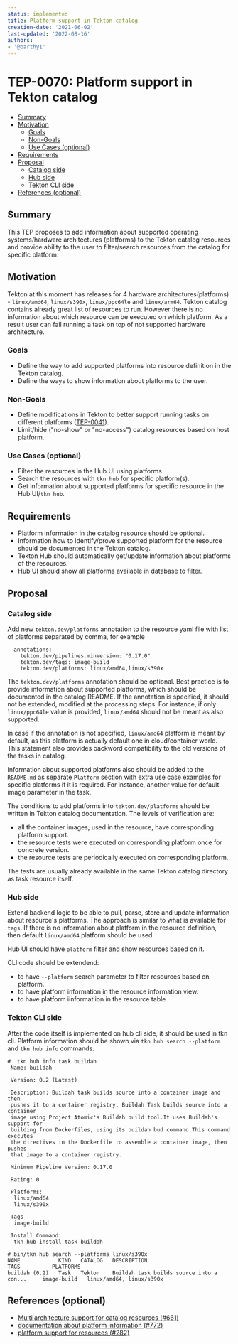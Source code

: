 ```yaml
---
status: implemented
title: Platform support in Tekton catalog
creation-date: '2021-06-02'
last-updated: '2022-08-16'
authors:
- '@barthy1'
---
```


# TEP-0070: Platform support in Tekton catalog

- [Summary](#summary)
- [Motivation](#motivation)
  - [Goals](#goals)
  - [Non-Goals](#non-goals)
  - [Use Cases (optional)](#use-cases-optional)
- [Requirements](#requirements)
- [Proposal](#proposal)
  - [Catalog side](#catalog-side)
  - [Hub side](#hub-side)
  - [Tekton CLI side](#tekton-cli-side)
- [References (optional)](#references-optional)

## Summary

This TEP proposes to add information about supported operating systems/hardware architectures (platforms) to the Tekton catalog resources and provide ability to the user to filter/search resources from the catalog for specific platform.

## Motivation

Tekton at this moment has releases for 4 hardware architectures(platforms) - `linux/amd64`, `linux/s390x`, `linux/ppc64le` and `linux/arm64`. Tekton catalog contains already great list of resources to run. However there is no information about which resource can be executed on which platform. As a result user can fail running a task on top of not supported hardware architecture.

### Goals

- Define the way to add supported platforms into resource definition in the Tekton catalog.
- Define the ways to show information about platforms to the user.

### Non-Goals

- Define modifications in Tekton to better support running tasks on different platforms ([TEP-0041](https://github.com/tektoncd/community/pull/310)).
- Limit/hide ("no-show" or "no-access") catalog resources based on host platform.

### Use Cases (optional)

- Filter the resources in the Hub UI using platforms.
- Search the resources with `tkn hub` for specific platform(s).
- Get information about supported platforms for specific resource in the Hub UI/`tkn hub`.

## Requirements

- Platform information in the catalog resource should be optional.
- Information how to identify/prove supported platform for the resource should be documented in the Tekton catalog.
- Tekton Hub should automatically get/update information about platforms of the resources.
- Hub UI should show all platforms available in database to filter.

## Proposal

### Catalog side

Add new `tekton.dev/platforms` annotation to the resource yaml file with list of platforms separated by comma, for example

```
  annotations:
    tekton.dev/pipelines.minVersion: "0.17.0"
    tekton.dev/tags: image-build
    tekton.dev/platforms: linux/amd64,linux/s390x
```

The `tekton.dev/platforms` annotation should be optional. Best practice is to provide information about supported platforms, which should be documented in the catalog README.
If the annotation is specified, it should not be extended, modified at the processing steps. For instance, if only `linux/ppc64le` value is provided, `linux/amd64` should not be meant as also supported. 

In case if the annotation is not specified, `linux/amd64` platform is meant by default, as this platform is actually default one in cloud/container world.
This statement also provides backword compatibility to the old versions of the tasks in catalog.

Information about supported platforms also should be added to the `README.md` as separate `Platform` section with extra use case examples for specific platforms if it is required.
For instance, another value for default image parameter in the task.

The conditions to add platforms into `tekton.dev/platforms` should be written in Tekton catalog documentation.
The levels of verification are:
- all the container images, used in the resource, have corresponding platform support.
- the resource tests were executed on corresponding platform once for concrete version.
- the resource tests are periodically executed on corresponding platform.

The tests are usually already available in the same Tekton catalog directory as task resource itself.

### Hub side

Extend backend logic to be able to pull, parse, store and update information about resource's platforms. The approach is similar to what is available for `tags`.
If there is no information about platform in the resource definition, then default `linux/amd64` platform should be used.

Hub UI should have `platform` filter and show resources based on it.

CLI code should be extendend:

- to have `--platform` search parameter to filter resources based on platform.
- to have platform information in the resource information view.
- to have platform iinformatiion in the resource table

### Tekton CLI side

After the code itself is implemented on hub cli side, it should be used in tkn cli. Platform information should be shown via `tkn hub search --platform` and `tkn hub info` commands.

```
#  tkn hub info task buildah
 Name: buildah

 Version: 0.2 (Latest)

 Description: Buildah task builds source into a container image and then
 pushes it to a container registry. Buildah Task builds source into a container
 image using Project Atomic's Buildah build tool.It uses Buildah's support for
 building from Dockerfiles, using its buildah bud command.This command executes
 the directives in the Dockerfile to assemble a container image, then pushes
 that image to a container registry.

 Minimum Pipeline Version: 0.17.0

 Rating: 0

 Platforms:
  linux/amd64
  linux/s390x

 Tags
  image-build

 Install Command:
  tkn hub install task buildah
```

```
# bin/tkn hub search --platforms linux/s390x
NAME            KIND   CATALOG   DESCRIPTION                                  TAGS          PLATFORMS
buildah (0.2)   Task   Tekton    Buildah task builds source into a con...     image-build   linux/amd64, linux/s390x
```

## References (optional)
- [Multi architecture support for catalog resources (#661)](https://github.com/tektoncd/catalog/issues/661)
- [documentation about platform information (#772)](https://github.com/tektoncd/catalog/pull/772)
- [platform support for resources (#282)](https://github.com/tektoncd/hub/pull/282)


